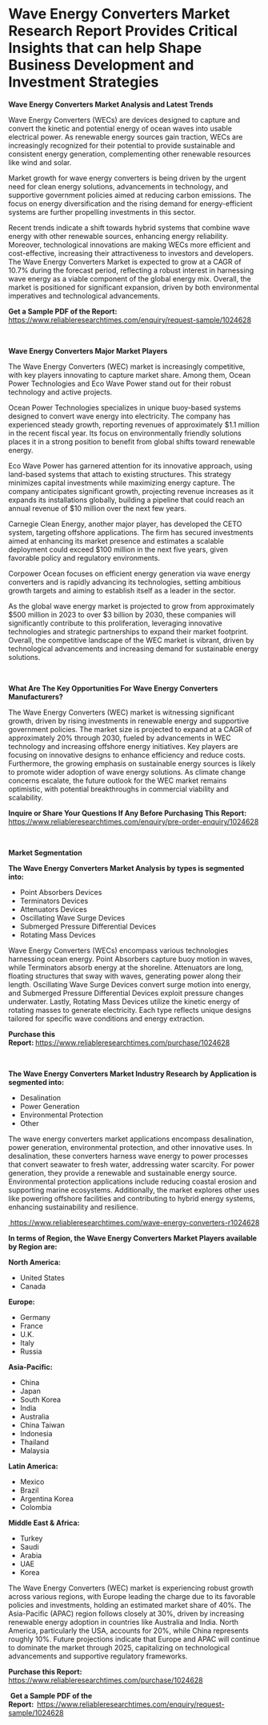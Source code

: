 <p><h1>Wave Energy Converters Market Research Report Provides Critical Insights that can help Shape Business Development and Investment Strategies</h1></p><p><strong>Wave Energy Converters Market Analysis and Latest Trends</strong></p>
<p><p>Wave Energy Converters (WECs) are devices designed to capture and convert the kinetic and potential energy of ocean waves into usable electrical power. As renewable energy sources gain traction, WECs are increasingly recognized for their potential to provide sustainable and consistent energy generation, complementing other renewable resources like wind and solar.</p><p>Market growth for wave energy converters is being driven by the urgent need for clean energy solutions, advancements in technology, and supportive government policies aimed at reducing carbon emissions. The focus on energy diversification and the rising demand for energy-efficient systems are further propelling investments in this sector. </p><p>Recent trends indicate a shift towards hybrid systems that combine wave energy with other renewable sources, enhancing energy reliability. Moreover, technological innovations are making WECs more efficient and cost-effective, increasing their attractiveness to investors and developers. The Wave Energy Converters Market is expected to grow at a CAGR of 10.7% during the forecast period, reflecting a robust interest in harnessing wave energy as a viable component of the global energy mix. Overall, the market is positioned for significant expansion, driven by both environmental imperatives and technological advancements.</p></p>
<p><strong>Get a Sample PDF of the Report:&nbsp;</strong> <a href="https://www.reliableresearchtimes.com/enquiry/request-sample/1024628?utm_campaign=3043&utm_medium=2&utm_source=Github&utm_content=ia&utm_term=17042025&utm_id=wave-energy-converters">https://www.reliableresearchtimes.com/enquiry/request-sample/1024628</a></p>
<p>&nbsp;</p>
<p><strong>Wave Energy Converters Major Market Players</strong></p>
<p><p>The Wave Energy Converters (WEC) market is increasingly competitive, with key players innovating to capture market share. Among them, Ocean Power Technologies and Eco Wave Power stand out for their robust technology and active projects. </p><p>Ocean Power Technologies specializes in unique buoy-based systems designed to convert wave energy into electricity. The company has experienced steady growth, reporting revenues of approximately $1.1 million in the recent fiscal year. Its focus on environmentally friendly solutions places it in a strong position to benefit from global shifts toward renewable energy.</p><p>Eco Wave Power has garnered attention for its innovative approach, using land-based systems that attach to existing structures. This strategy minimizes capital investments while maximizing energy capture. The company anticipates significant growth, projecting revenue increases as it expands its installations globally, building a pipeline that could reach an annual revenue of $10 million over the next few years.</p><p>Carnegie Clean Energy, another major player, has developed the CETO system, targeting offshore applications. The firm has secured investments aimed at enhancing its market presence and estimates a scalable deployment could exceed $100 million in the next five years, given favorable policy and regulatory environments.</p><p>Corpower Ocean focuses on efficient energy generation via wave energy converters and is rapidly advancing its technologies, setting ambitious growth targets and aiming to establish itself as a leader in the sector.</p><p>As the global wave energy market is projected to grow from approximately $500 million in 2023 to over $3 billion by 2030, these companies will significantly contribute to this proliferation, leveraging innovative technologies and strategic partnerships to expand their market footprint. Overall, the competitive landscape of the WEC market is vibrant, driven by technological advancements and increasing demand for sustainable energy solutions.</p></p>
<p>&nbsp;</p>
<p><strong>What Are The Key Opportunities For Wave Energy Converters Manufacturers?</strong></p>
<p><p>The Wave Energy Converters (WEC) market is witnessing significant growth, driven by rising investments in renewable energy and supportive government policies. The market size is projected to expand at a CAGR of approximately 20% through 2030, fueled by advancements in WEC technology and increasing offshore energy initiatives. Key players are focusing on innovative designs to enhance efficiency and reduce costs. Furthermore, the growing emphasis on sustainable energy sources is likely to promote wider adoption of wave energy solutions. As climate change concerns escalate, the future outlook for the WEC market remains optimistic, with potential breakthroughs in commercial viability and scalability.</p></p>
<p><strong>Inquire or Share Your Questions If Any Before Purchasing This Report:</strong> <a href="https://www.reliableresearchtimes.com/enquiry/pre-order-enquiry/1024628?utm_campaign=3043&utm_medium=2&utm_source=Github&utm_content=ia&utm_term=17042025&utm_id=wave-energy-converters">https://www.reliableresearchtimes.com/enquiry/pre-order-enquiry/1024628</a></p>
<p>&nbsp;</p>
<p><strong>Market Segmentation</strong></p>
<p><strong>The Wave Energy Converters Market Analysis by types is segmented into:</strong></p>
<p><ul><li>Point Absorbers Devices</li><li>Terminators Devices</li><li>Attenuators Devices</li><li>Oscillating Wave Surge Devices</li><li>Submerged Pressure Differential Devices</li><li>Rotating Mass Devices</li></ul></p>
<p><p>Wave Energy Converters (WECs) encompass various technologies harnessing ocean energy. Point Absorbers capture buoy motion in waves, while Terminators absorb energy at the shoreline. Attenuators are long, floating structures that sway with waves, generating power along their length. Oscillating Wave Surge Devices convert surge motion into energy, and Submerged Pressure Differential Devices exploit pressure changes underwater. Lastly, Rotating Mass Devices utilize the kinetic energy of rotating masses to generate electricity. Each type reflects unique designs tailored for specific wave conditions and energy extraction.</p></p>
<p><strong>Purchase this Report:&nbsp;</strong><a href="https://www.reliableresearchtimes.com/purchase/1024628?utm_campaign=3043&utm_medium=2&utm_source=Github&utm_content=ia&utm_term=17042025&utm_id=wave-energy-converters">https://www.reliableresearchtimes.com/purchase/1024628</a></p>
<p>&nbsp;</p>
<p><strong>The Wave Energy Converters Market Industry Research by Application is segmented into:</strong></p>
<p><ul><li>Desalination</li><li>Power Generation</li><li>Environmental Protection</li><li>Other</li></ul></p>
<p><p>The wave energy converters market applications encompass desalination, power generation, environmental protection, and other innovative uses. In desalination, these converters harness wave energy to power processes that convert seawater to fresh water, addressing water scarcity. For power generation, they provide a renewable and sustainable energy source. Environmental protection applications include reducing coastal erosion and supporting marine ecosystems. Additionally, the market explores other uses like powering offshore facilities and contributing to hybrid energy systems, enhancing sustainability and resilience.</p></p>
<p><a href="https://www.reliableresearchtimes.com/wave-energy-converters-r1024628?utm_campaign=3043&utm_medium=2&utm_source=Github&utm_content=ia&utm_term=17042025&utm_id=wave-energy-converters">&nbsp;https://www.reliableresearchtimes.com/wave-energy-converters-r1024628</a></p>
<p><strong>In terms of Region, the Wave Energy Converters Market Players available by Region are:</strong></p>
<p>
    <p> <strong> North America: </strong>
        <ul>
            <li>United States</li>
            <li>Canada</li>
        </ul>
        </p> 
    <p> <strong> Europe: </strong>
        <ul>
            <li>Germany</li>
            <li>France</li>
            <li>U.K.</li>
            <li>Italy</li>
            <li>Russia</li>
        </ul>
        </p> 
    <p> <strong> Asia-Pacific: </strong>
        <ul>
            <li>China</li>
            <li>Japan</li>
            <li>South Korea</li>
            <li>India</li>
            <li>Australia</li>
            <li>China Taiwan</li>
            <li>Indonesia</li>
            <li>Thailand</li>
            <li>Malaysia</li>
        </ul>
        </p> 
    <p> <strong> Latin America: </strong>
        <ul>
            <li>Mexico</li>
            <li>Brazil</li>
            <li>Argentina Korea</li>
            <li>Colombia</li>
        </ul>
        </p> 
    <p> <strong> Middle East & Africa: </strong>
        <ul>
            <li>Turkey</li>
            <li>Saudi</li>
            <li>Arabia</li>
            <li>UAE</li>
            <li>Korea</li>
        </ul>
    </p>
    </p>
<p><p>The Wave Energy Converters (WEC) market is experiencing robust growth across various regions, with Europe leading the charge due to its favorable policies and investments, holding an estimated market share of 40%. The Asia-Pacific (APAC) region follows closely at 30%, driven by increasing renewable energy adoption in countries like Australia and India. North America, particularly the USA, accounts for 20%, while China represents roughly 10%. Future projections indicate that Europe and APAC will continue to dominate the market through 2025, capitalizing on technological advancements and supportive regulatory frameworks.</p></p>
<p><strong>Purchase this Report: </strong><a href="https://www.reliableresearchtimes.com/purchase/1024628?utm_campaign=3043&utm_medium=2&utm_source=Github&utm_content=ia&utm_term=17042025&utm_id=wave-energy-converters">https://www.reliableresearchtimes.com/purchase/1024628</a></p>
<p>&nbsp;<strong>Get a Sample PDF of the Report:&nbsp;&nbsp;</strong><a href="https://www.reliableresearchtimes.com/enquiry/request-sample/1024628?utm_campaign=3043&utm_medium=2&utm_source=Github&utm_content=ia&utm_term=17042025&utm_id=wave-energy-converters">https://www.reliableresearchtimes.com/enquiry/request-sample/1024628</a></p>
<p><strong></strong></p>
<p><p></p><p></p><p></p></p>